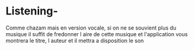 # Listening-
Comme chazam mais en version vocale, si on ne se souvient plus du musique il suffit de fredonner l aire de cette musique et l'application vous montrera le titre, l auteur et il mettra a disposition le son
